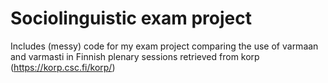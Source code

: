 # Sociolinguistic exam project

Includes (messy) code for my exam project comparing the use of varmaan and varmasti in Finnish plenary sessions retrieved from korp (https://korp.csc.fi/korp/)
